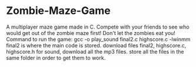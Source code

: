 # Zombie-Maze-Game
A multiplayer maze game made in C. Compete with your friends to see who would get out of the zombie maze first! Don't let the zombies eat you!
Command to run the game: gcc -o play_sound final2.c highscore.c -lwinmm
final2 is where the main code is stored.
download files final2, highscore.c, highscore.h
for sound, download all the mp3 files.
store all the files in the same folder in order to get them to work.
